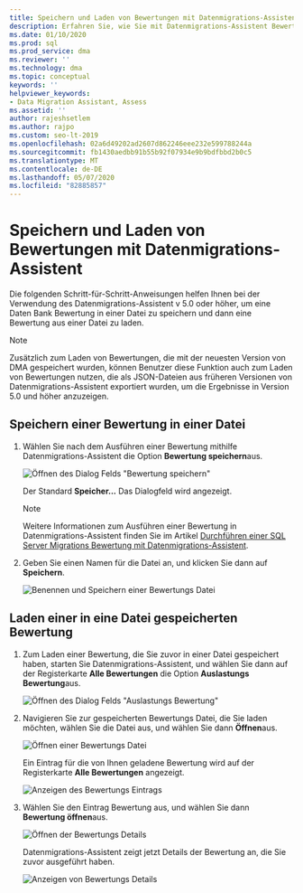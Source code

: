 ```yaml
---
title: Speichern und Laden von Bewertungen mit Datenmigrations-Assistent
description: Erfahren Sie, wie Sie mit Datenmigrations-Assistent Bewertungen speichern und laden.
ms.date: 01/10/2020
ms.prod: sql
ms.prod_service: dma
ms.reviewer: ''
ms.technology: dma
ms.topic: conceptual
keywords: ''
helpviewer_keywords:
- Data Migration Assistant, Assess
ms.assetid: ''
author: rajeshsetlem
ms.author: rajpo
ms.custom: seo-lt-2019
ms.openlocfilehash: 02a6d49202ad2607d862246eee232e599788244a
ms.sourcegitcommit: fb1430aedbb91b55b92f07934e9b9bdfbbd2b0c5
ms.translationtype: MT
ms.contentlocale: de-DE
ms.lasthandoff: 05/07/2020
ms.locfileid: "82885857"
---
```

# <a name="save-and-load-assessments-with-data-migration-assistant"></a>Speichern und Laden von Bewertungen mit Datenmigrations-Assistent

Die folgenden Schritt-für-Schritt-Anweisungen helfen Ihnen bei der Verwendung des Datenmigrations-Assistent v 5.0 oder höher, um eine Daten Bank Bewertung in einer Datei zu speichern und dann eine Bewertung aus einer Datei zu laden.

> [!NOTE]
> Zusätzlich zum Laden von Bewertungen, die mit der neuesten Version von DMA gespeichert wurden, können Benutzer diese Funktion auch zum Laden von Bewertungen nutzen, die als JSON-Dateien aus früheren Versionen von Datenmigrations-Assistent exportiert wurden, um die Ergebnisse in Version 5.0 und höher anzuzeigen.

## <a name="saving-an-assessment-to-a-file"></a>Speichern einer Bewertung in einer Datei

1. Wählen Sie nach dem Ausführen einer Bewertung mithilfe Datenmigrations-Assistent die Option **Bewertung speichern**aus.

   ![Öffnen des Dialog Felds "Bewertung speichern"](../dma/media/dma-save-load-assessments/dma-open-save-dialog.png)

   Der Standard **Speicher...** Das Dialogfeld wird angezeigt.

   > [!NOTE]
   > Weitere Informationen zum Ausführen einer Bewertung in Datenmigrations-Assistent finden Sie im Artikel [Durchführen einer SQL Server Migrations Bewertung mit Datenmigrations-Assistent](../dma/dma-assesssqlonprem.md).

2. Geben Sie einen Namen für die Datei an, und klicken Sie dann auf **Speichern**.

   ![Benennen und Speichern einer Bewertungs Datei](../dma/media/dma-save-load-assessments/dma-name-save-assessment.png)

## <a name="loading-an-assessment-saved-to-a-file"></a>Laden einer in eine Datei gespeicherten Bewertung

1. Zum Laden einer Bewertung, die Sie zuvor in einer Datei gespeichert haben, starten Sie Datenmigrations-Assistent, und wählen Sie dann auf der Registerkarte **Alle Bewertungen** die Option **Auslastungs Bewertung**aus.

   ![Öffnen des Dialog Felds "Auslastungs Bewertung"](../dma/media/dma-save-load-assessments/dma-open-load-dialog.png)

2. Navigieren Sie zur gespeicherten Bewertungs Datei, die Sie laden möchten, wählen Sie die Datei aus, und wählen Sie dann **Öffnen**aus.

   ![Öffnen einer Bewertungs Datei](../dma/media/dma-save-load-assessments/dma-open-assessment.png)

   Ein Eintrag für die von Ihnen geladene Bewertung wird auf der Registerkarte **Alle Bewertungen** angezeigt.

   ![Anzeigen des Bewertungs Eintrags](../dma/media/dma-save-load-assessments/dma-display-assessment-entry.png)

3. Wählen Sie den Eintrag Bewertung aus, und wählen Sie dann **Bewertung öffnen**aus.

   ![Öffnen der Bewertungs Details](../dma/media/dma-save-load-assessments/dma-open-assessment-detail.png)

   Datenmigrations-Assistent zeigt jetzt Details der Bewertung an, die Sie zuvor ausgeführt haben.

   ![Anzeigen von Bewertungs Details](../dma/media/dma-save-load-assessments/dma-display-assessment-detail.png)
